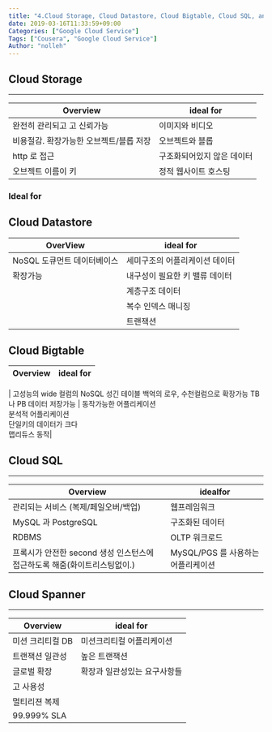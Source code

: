 ```yaml
---
title: "4.Cloud Storage, Cloud Datastore, Cloud Bigtable, Cloud SQL, and Cloud Spanner"
date: 2019-03-16T11:33:59+09:00
Categories: ["Google Cloud Service"]
Tags: ["Cousera", "Google Cloud Service"]
Author: "nolleh"
---
```


## Cloud Storage

---

| Overview                                | ideal for                  |
| --------------------------------------- | -------------------------- |
| 완전히 관리되고 고 신뢰가능             | 이미지와 비디오            |
| 비용절감. 확장가능한 오브젝트/블롭 저장 | 오브젝트와 블롭            |
| http 로 접근                            | 구조화되어있지 않은 데이터 |
| 오브젝트 이름이 키                      | 정적 웹사이트 호스팅       |

### Ideal for

## Cloud Datastore

| OverView                    | ideal for                      |
| --------------------------- | ------------------------------ |
| NoSQL 도큐먼트 데이터베이스 | 세미구조의 어플리케이션 데이터 |
| 확장가능                    | 내구성이 필요한 키 밸류 데이터 |
|                             | 계층구조 데이터                |
|                             | 복수 인덱스 매니징             |
|                             | 트랜잭션                       |

## Cloud Bigtable

| Overview | ideal for |
| -------- | --------- |


| 고성능의 wide 컬럼의 NoSQL
성긴 테이블
백억의 로우, 수천컬럼으로 확장가능
TB 나 PB 데이터 저장가능 |
동작가능한 어플리케이션  
분석적 어플리케이션  
단일키의 데이터가 크다  
맵리듀스 동작|

## Cloud SQL

---

| Overview                                                                  | idealfor                           |
| ------------------------------------------------------------------------- | ---------------------------------- |
| 관리되는 서비스 (복제/페일오버/백업)                                      | 웹프레임워크                       |
| MySQL 과 PostgreSQL                                                       | 구조화된 데이터                    |
| RDBMS                                                                     | OLTP 워크로드                      |
| 프록시가 안전한 second 생성 인스턴스에 접근하도록 해줌(화이트리스팅없이.) | MySQL/PGS 를 사용하는 어플리케이션 |

## Cloud Spanner

---

| Overview         | ideal for                    |
| ---------------- | ---------------------------- |
| 미션 크리티컬 DB | 미션크리티컬 어플리케이션    |
| 트랜잭션 일관성  | 높은 트랜잭션                |
| 글로벌 확장      | 확장과 일관성있는 요구사항들 |
| 고 사용성        |                              |
| 멀티리젼 복제    |                              |
| 99.999% SLA      |                              |
